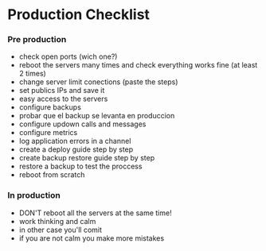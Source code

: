 # Production Checklist

### Pre production
- check open ports (wich one?)
- reboot the servers many times and check everything works fine (at least 2 times)
- change server limit conections (paste the steps) 
- set publics IPs and save it
- easy access to the servers
- configure backups
- probar que el backup se levanta en produccion
- configure updown calls and messages
- configure metrics
- log application errors in a channel
- create a deploy guide step by step
- create backup restore guide step by step
- restore a backup to test the proccess
- reboot from scratch

### In production
- DON'T reboot all the servers at the same time!
- work thinking and calm 
- in other case you'll comit
- if you are not calm you make more mistakes
